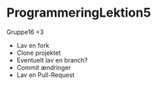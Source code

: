# ProgrammeringLektion5
Gruppe16 &lt;3
- Lav en fork
- Clone projektet
- Eventuelt lav en branch?
- Commit ændringer
- Lav en Pull-Request
